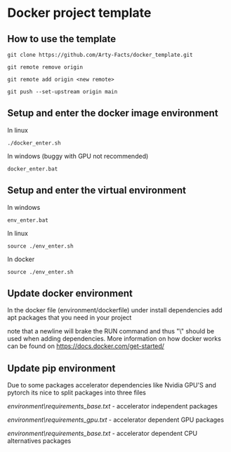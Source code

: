 # Docker project template

## How to use the template

```
git clone https://github.com/Arty-Facts/docker_template.git

git remote remove origin

git remote add origin <new remote>

git push --set-upstream origin main
```

## Setup and enter the docker image environment 

In linux

```
./docker_enter.sh
```

In windows (buggy with GPU not recommended)

```
docker_enter.bat
```

## Setup and enter the virtual environment 

In windows

```
env_enter.bat
```


In linux

```
source ./env_enter.sh
```

In docker

```
source ./env_enter.sh
```

## Update docker environment

In the docker file (environment/dockerfile) under install dependencies add apt packages that you need in your project

note that a newline will brake the RUN command and thus "\\" should be used when adding dependencies. More information on how docker works can be found on https://docs.docker.com/get-started/


## Update pip environment

Due to some packages accelerator dependencies like Nvidia GPU'S and pytorch
its nice to split packages into three files

*environment\requirements_base.txt* - accelerator independent packages

*environment\requirements_gpu.txt* - accelerator dependent GPU packages

*environment\requirements_base.txt* - accelerator dependent CPU alternatives packages

